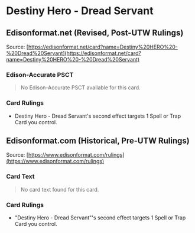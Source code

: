# Destiny Hero - Dread Servant

## Edisonformat.net (Revised, Post-UTW Rulings)

Source: [https://edisonformat.net/card?name=Destiny%20HERO%20-%20Dread%20Servant](https://edisonformat.net/card?name=Destiny%20HERO%20-%20Dread%20Servant)

### Edison-Accurate PSCT

> No Edison-Accurate PSCT available for this card.

### Card Rulings

*   Destiny Hero - Dread Servant's second effect targets 1 Spell or Trap Card you control.


## Edisonformat.com (Historical, Pre-UTW Rulings)

Source: [https://www.edisonformat.com/rulings](https://www.edisonformat.com/rulings)

### Card Text

> No card text found for this card.

### Card Rulings

*   "Destiny Hero - Dread Servant"'s second effect targets 1 Spell or Trap Card you control.


